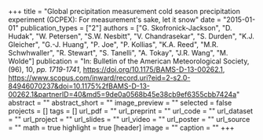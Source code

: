 +++
title = "Global precipitation measurement cold season precipitation experiment (GCPEX): For measurement's sake, let it snow"
date = "2015-01-01"
publication_types = ["2"]
authors = ["G. Skofronick-Jackson", "D. Hudak", "W. Petersen", "S.W. Nesbitt", "V. Chandrasekar", "S. Durden", "K.J. Gleicher", "G.-J. Huang", "P. Joe", "P. Kollias", "K.A. Reed", "M.R. Schwhwaller", "R. Stewart", "S. Tanelli", "A. Tokay", "J.R. Wang", "M. Wolde"]
publication = "In: Bulletin of the American Meteorological Society, (96), 10, _pp. 1719-1741_, https://doi.org/10.1175/BAMS-D-13-00262.1, https://www.scopus.com/inward/record.uri?eid=2-s2.0-84946070237&doi=10.1175%2fBAMS-D-13-00262.1&partnerID=40&md5=9de0a0568b45e38cb9ef6355cbb7424a"
abstract = ""
abstract_short = ""
image_preview = ""
selected = false
projects = []
tags = []
url_pdf = ""
url_preprint = ""
url_code = ""
url_dataset = ""
url_project = ""
url_slides = ""
url_video = ""
url_poster = ""
url_source = ""
math = true
highlight = true
[header]
image = ""
caption = ""
+++
